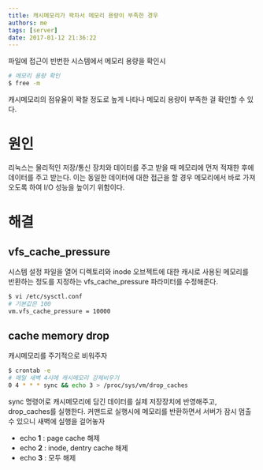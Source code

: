 ```yaml
---
title: 캐시메모리가 꽉차서 메모리 용량이 부족한 경우
authors: me
tags: [server]
date: 2017-01-12 21:36:22
---
```


파일에 접근이 빈번한 시스템에서 메모리 용량을 확인시

```bash
# 메모리 용량 확인
$ free -m
```

캐시메모리의 점유율이 꽉찰 정도로 높게 나타나 메모리 용량이 부족한 걸 확인할 수 있다.

# 원인

리눅스는 물리적인 저장/통신 장치와 데이터를 주고 받을 때 메모리에 먼저 적재한 후에 데이터를 주고 받는다.
이는 동일한 데이터에 대한 접근을 할 경우 메모리에서 바로 가져오도록 하여 I/O 성능을 높이기 위함이다.

# 해결

## vfs_cache_pressure

시스템 설정 파일을 열어 디렉토리와 inode 오브젝트에 대한 캐시로 사용된 메모리를 반환하는 정도를 지정하는 vfs_cache_pressure 파라미터를 수정해준다.

```bash
$ vi /etc/sysctl.conf
# 기본값은 100
vm.vfs_cache_pressure = 10000
```

## cache memory drop

캐시메모리를 주기적으로 비워주자

```bash
$ crontab -e
# 매일 새벽 4시에 캐시메모리 강제비우기
0 4 * * * sync && echo 3 > /proc/sys/vm/drop_caches
```

sync 명령어로 캐시메모리에 담긴 데이터를 실제 저장장치에 반영해주고, drop_caches를 실행한다.
커맨드로 실행시에 메모리를 반환하면서 서버가 잠시 멈출 수 있으니 새벽에 실행을 걸어놓자

- echo **1** : page cache 해제
- echo **2** : inode, dentry cache 해제
- echo **3** : 모두 해제
